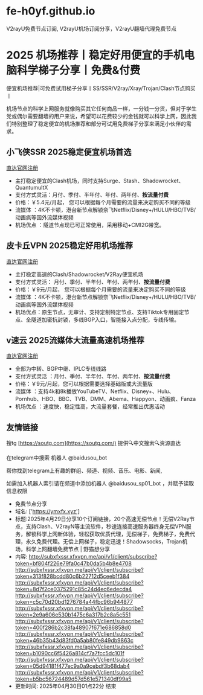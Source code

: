 # fe-h0yf.github.io
V2rayU免费节点订阅, V2rayU机场订阅分享，V2rayU翻墙代理免费节点

# 2025 机场推荐丨稳定好用便宜的手机电脑科学梯子分享丨免费&付费
便宜机场推荐|可免费试用梯子分享丨SS/SSR/V2ray/Xray/Trojan/Clash节点购买丨

机场节点的科学上网服务就像购买其它任何商品一样，一分钱一分货，但对于学生党或偶尔需要翻墙的用户来说，希望可以花费较少的金钱就可以科学上网，因此我们特别整理了稳定便宜的机场推荐和部分可试用免费梯子分享来满足小伙伴的需求。

## 小飞侠SSR 2025稳定便宜机场首选
[直达官网注册](https://www.xfxssr.me/)

* 主打稳定便宜的Clash机场，同时支持Surge、Stash、Shadowrocket、QuantumultX
* 支付方式灵活：月付、季付、半年付、年付、两年付、**按流量付费**
* 价格：￥5.4元/月起， 您可以根据每个月需要的流量来决定购买不同的等级
* 流媒体 ：4K不卡顿，港台新节点解锁奈飞Netflix/Disney+/HULU/HBO/TVB/动画疯等国外流媒体视频
* 机场优点 ：隧道节点现已可正常使用，采用移动+CMI2G带宽。

## 皮卡丘VPN 2025稳定好用机场推荐
[直达官网注册](https://pkqjiasu.com/)

* 主打稳定高速的Clash/Shadowrocket/V2Ray便宜机场
* 支付方式灵活： 月付、季付、半年付、年付、两年付、**按流量付费**
* 价格：￥9元/月起， 您可以根据每个月需要的流量来决定购买不同的等级
* 流媒体 ：4K不卡顿，港台新节点解锁奈飞Netflix/Disney+/HULU/HBO/TVB/动画疯等国外流媒体视频
* 机场优点：原生节点，无审计、支持定制特定节点、支持Tiktok专用固定节点、全隧道加密抗封锁，多线BGP入口，智能接入点分配，专线传输。

## v速云 2025流媒体大流量高速机场推荐
[直达官网注册](https://www.vfast.life)

* 全部为中转、BGP中继、IPLC专线线路
* 支付方式灵活 ：月付、季付、半年付、年付、两年付、**按流量付费**
* 价格：￥9元/月起，您可以根据需要选择基础版或大流量版
* 流媒体 ：支持4k和8k播放YouTubeTV、Netflix、Disney+、Hulu、Pornhub、HBO、BBC、TVB、DMM、Abema、Happyon、动画疯、Fanza
* 机场优点 ：速度快，稳定性高，大流量套餐，经常推出优惠活动

## 友情链接

搜tg [https://soutg.com](https://soutg.com/) 提供🔍中文搜索🔍资源直达

在telegram中搜索 机器人 @baidusou_bot

帮你找到telegram上有趣的群组、频道、视频、音乐、电影、新闻,

如需加入机器人索引请在频道中添加机器人 @baidusou_sp01_bot ，并赋予读取信息权限

- 免费节点分享 
- 域名: ['https://ymxfx.xyz'] 
- 标题:2025年4月29日分享10个订阅链接，20个高速无偿节点！无偿V2Ray节点，支持Clash、V2rayN等主流软件，秒速连接高速服务器终身无偿VPN服务，解锁科学上网新体验，轻松获取优质代理，无偿梯子，免费梯子，免费代理，永久免费代理。无偿上网梯子，稳定迅速！Shadowsocks，Trojan机场，科学上网翻墙免费节点  |  野猫想分享 
- 内容: 
http://subxfxssr.xfxvpn.me/api/v1/client/subscribe?token=bf804f226e79fa0c47b0da5b4b8e4708
http://subxfxssr.xfxvpn.me/api/v1/client/subscribe?token=313f828bcdd80c6b22712d5ceeb1f384
http://subxfxssr.xfxvpn.me/api/v1/client/subscribe?token=8d7f2ce0375291c85c24d4ec6edecda4
http://subxfxssr.xfxvpn.me/api/v1/client/subscribe?token=c5c70d20bd1276784a44fbc96b944877
http://subxfxssr.xfxvpn.me/api/v1/client/subscribe?token=2e9a606e530b1475c6a317b2c8a5c551
http://subxfxssr.xfxvpn.me/api/v1/client/subscribe?token=400f286b2c38fa48907f671e686858d0
http://subxfxssr.xfxvpn.me/api/v1/client/subscribe?token=46b35b43d83fd0a5ab80fe849db9863c
http://subxfxssr.xfxvpn.me/api/v1/client/subscribe?token=b1090cc6f5426a814cf7a7fcc5dc101f
http://subxfxssr.xfxvpn.me/api/v1/client/subscribe?token=05d94181f477ec9a0a9cebdf3b68dab4
http://subxfxssr.xfxvpn.me/api/v1/client/subscribe?token=b5bc56724489d57d561e571340df99a5 
- 更新时间: 2025年04月30日01点22分 
结束
